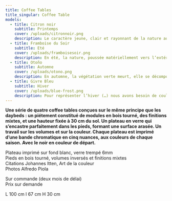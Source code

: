 ```yaml
---
title: Coffee Tables
title_singular: Coffee Table
models:
  - title: Citron noir
    subtitle: Printemps
    cover: /uploads/citronnoir.png
    description: Le caractère jeune, clair et rayonnant de la nature au printemps est exprimé par des couleurs lumineuses. Le jaune est la couleur la plus proche du blanc, et le jaune-vert constitue une gradation par rapport au jaune.
  - title: Framboise du Soir
    subtitle: Eté
    cover: /uploads/framboisesoir.png
    description: En été, la nature, poussée matériellement vers l’extérieur et gonflée de formes et de couleurs, atteint une densité et une plénitude maximales. Les couleurs chaudes, denses et vivantes (…) traduisent les impressions colorées de l’été.
  - title: Otoño
    subtitle: Automne
    cover: /uploads/otono.png
    description: En automne, la végétation verte meurt, elle se décompose et se pare de couleurs brunes et violettes. Le rouge-orangé est dense et opaque. Il rayonne chaudement rempli de sa propre lumière. Lorsqu’il passe au rouge-orangé, le rouge augmente son caractère chaud et devient feu ardent.
  - title: Givre Bleu
    subtitle: Hiver
    cover: /uploads/blue-frost.png
    description: Pour représenter l’hiver (…) nous avons besoin de couleurs intériorisantes, froides et rayonnantes vers l’intérieur, transparentes et spiritualisantes.
---
```


**Une série de quatre coffee tables conçues sur le même principe que les daybeds : un piétement constitué de modules en bois tourné, des finitions mixtes, et une hauteur fixée à 30 cm du sol. Un plateau en verre qui s’encastre parfaitement dans les pieds, formant une surface arasée. Un travail sur les volumes et sur la couleur. Chaque plateau est imprimé d’une bande chromatique en cinq nuances, aux couleurs de chaque saison. Avec le noir en couleur de départ.**

Plateau imprimé sur fond blanc, verre trempé 6mm  
Pieds en bois tourné, volumes inversés et finitions mixtes  
Citations Johannes Itten, Art de la couleur  
Photos Alfredo Piola

Sur commande (deux mois de délai)  
Prix sur demande

L 100 cm l 67 cm H 30 cm